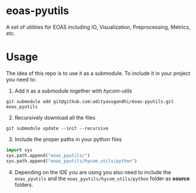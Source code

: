 # eoas-pyutils
A set of utilities for EOAS including IO, Visualization, Preprocessing, Metrics, etc. 

# Usage

The idea of this repo is to use it as a submodule. 
To include it in your project you need to:

1. Add it as a submodule together with *hycom-utils*
```shell
git submodule add git@github.com:adityasugandhi/eoas-pyutils.git eoas_pyutils
```
2. Recursively download all the files
```shell
git submodule update --init --recursive
```
3. Include the proper paths in your python files
```python
import sys
sys.path.append("eoas_pyutils/")
sys.path.append("eoas_pyutils/hycom_utils/python")
```
4. Depending on the IDE you are using you also need to include
the `eoas_pyutils` and the `eoas_pyutils/hycom_utils/python` folder as **source** folders.

